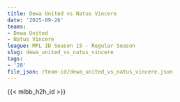 ```yaml
---
title: Dewa United vs Natus Vincere
date: '2025-09-26'
teams:
- Dewa United
- Natus Vincere
league: MPL ID Season 15 - Regular Season
slug: dewa_united_vs_natus_vincere
tags:
- '28'
file_json: /team-id/dewa_united_vs_natus_vincere.json
---
```


{{< mlbb_h2h_id >}}
